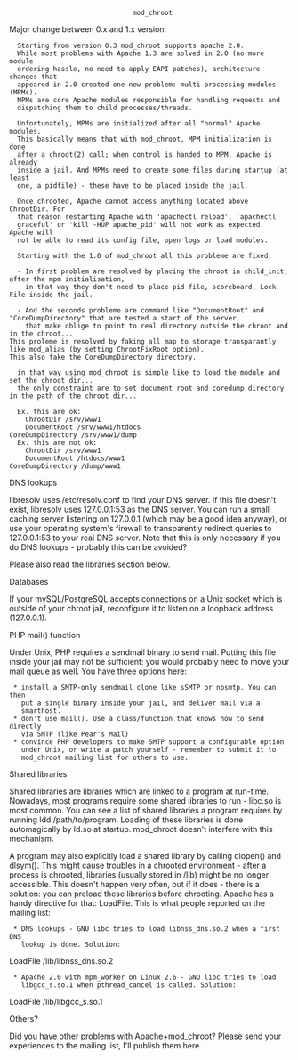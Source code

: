                                    mod_chroot

Major change between 0.x and 1.x version:

      Starting from version 0.3 mod_chroot supports apache 2.0.
      While most problems with Apache 1.3 are solved in 2.0 (no more module
      ordering hassle, no need to apply EAPI patches), architecture changes that
      appeared in 2.0 created one new problem: multi-processing modules (MPMs).
      MPMs are core Apache modules responsible for handling requests and
      dispatching them to child processes/threads.

      Unfortunately, MPMs are initialized after all "normal" Apache modules.
      This basically means that with mod_chroot, MPM initialization is done
      after a chroot(2) call; when control is handed to MPM, Apache is already
      inside a jail. And MPMs need to create some files during startup (at least
      one, a pidfile) - these have to be placed inside the jail. 

      Once chrooted, Apache cannot access anything located above ChrootDir. For
      that reason restarting Apache with 'apachectl reload', 'apachectl
      graceful' or 'kill -HUP apache_pid' will not work as expected. Apache will
      not be able to read its config file, open logs or load modules.
      
      Starting with the 1.0 of mod_chroot all this probleme are fixed. 

      - In first problem are resolved by placing the chroot in child_init, after the mpm initialisation,
        in that way they don't need to place pid file, scoreboard, Lock File inside the jail.

      - And the seconds probleme are command like "DocumentRoot" and "CoreDumpDirectory" that are tested a start of the server, 
        that make oblige to point to real directory outside the chroot and in the chroot... 
	This proleme is resolved by faking all map to storage transparantly like mod_alias (by setting ChrootFixRoot option).
	This also fake the CoreDumpDirectory directory.

      in that way using mod_chroot is simple like to load the module and set the chroot dir...
      the only constraint are to set document root and coredump directory in the path of the chroot dir...

      Ex. this are ok:
        ChrootDir /srv/www1
        DocumentRoot /srv/www1/htdocs
	CoreDumpDirectory /srv/www1/dump
      Ex. this are not ok:
        ChrootDir /srv/www1
        DocumentRoot /htdocs/www1
	CoreDumpDirectory /dump/www1

DNS lookups

   libresolv uses /etc/resolv.conf to find your DNS server. If this file
   doesn't exist, libresolv uses 127.0.0.1:53 as the DNS server. You can run
   a small caching server listening on 127.0.0.1 (which may be a good idea
   anyway), or use your operating system's firewall to transparently redirect
   queries to 127.0.0.1:53 to your real DNS server. Note that this is only
   necessary if you do DNS lookups - probably this can be avoided?

   Please also read the libraries section below.

Databases

   If your mySQL/PostgreSQL accepts connections on a Unix socket which is
   outside of your chroot jail, reconfigure it to listen on a loopback
   address (127.0.0.1).

PHP mail() function

   Under Unix, PHP requires a sendmail binary to send mail. Putting this file
   inside your jail may not be sufficient: you would probably need to move
   your mail queue as well. You have three options here:

     * install a SMTP-only sendmail clone like sSMTP or nbsmtp. You can then
       put a single binary inside your jail, and deliver mail via a
       smarthost.
     * don't use mail(). Use a class/function that knows how to send directly
       via SMTP (like Pear's Mail)
     * convince PHP developers to make SMTP support a configurable option
       under Unix, or write a patch yourself - remember to submit it to
       mod_chroot mailing list for others to use.

Shared libraries

   Shared libraries are libraries which are linked to a program at run-time.
   Nowadays, most programs require some shared libraries to run - libc.so is
   most common. You can see a list of shared libraries a program requires by
   running ldd /path/to/program. Loading of these libraries is done
   automagically by ld.so at startup. mod_chroot doesn't interfere with this
   mechanism.

   A program may also explicitly load a shared library by calling dlopen()
   and dlsym(). This might cause troubles in a chrooted environment - after a
   process is chrooted, libraries (usually stored in /lib) might be no longer
   accessible. This doesn't happen very often, but if it does - there is a
   solution: you can preload these libraries before chrooting. Apache has a
   handy directive for that: LoadFile. This is what people reported on the
   mailing list:

     * DNS lookups - GNU libc tries to load libnss_dns.so.2 when a first DNS
       lookup is done. Solution:

 LoadFile /lib/libnss_dns.so.2

     * Apache 2.0 with mpm_worker on Linux 2.6 - GNU libc tries to load
       libgcc_s.so.1 when pthread_cancel is called. Solution:

 LoadFile /lib/libgcc_s.so.1

Others?

   Did you have other problems with Apache+mod_chroot? Please send your
   experiences to the mailing list, I'll publish them here.
